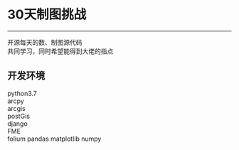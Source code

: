 # 30天制图挑战
-------------------
开源每天的数、制图源代码<br/>
共同学习，同时希望能得到大佬的指点

## 开发环境
python3.7<br/>
arcpy<br/>
arcgis<br/>
postGis<br/>
django<br/>
FME<br/>
folium pandas matplotlib numpy<br/>
